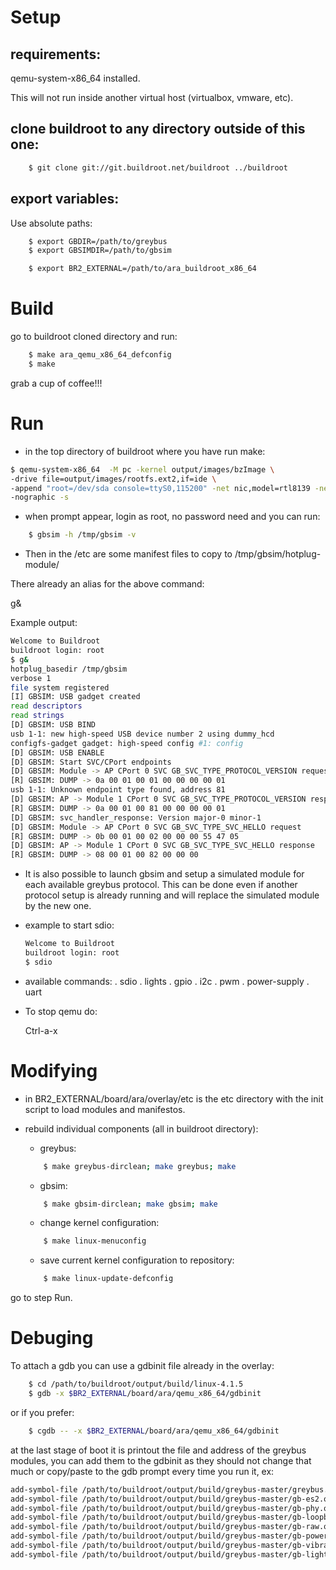 # Setup #

## requirements: ##

qemu-system-x86_64 installed.

This will not run inside another virtual host (virtualbox, vmware, etc).

## clone buildroot to any directory outside of this one: ##

```sh
	$ git clone git://git.buildroot.net/buildroot ../buildroot
```

## export variables: ##

Use absolute paths:

```sh
	$ export GBDIR=/path/to/greybus
	$ export GBSIMDIR=/path/to/gbsim

	$ export BR2_EXTERNAL=/path/to/ara_buildroot_x86_64
```


# Build #

go to buildroot cloned directory and run:

```sh
	$ make ara_qemu_x86_64_defconfig
	$ make
```

grab a cup of coffee!!!

# Run #

- in the top directory of buildroot where you have run make:

```sh
$ qemu-system-x86_64  -M pc -kernel output/images/bzImage \
-drive file=output/images/rootfs.ext2,if=ide \
-append "root=/dev/sda console=ttyS0,115200" -net nic,model=rtl8139 -net user \
-nographic -s
```

- when prompt appear, login as root, no password need and you can run:
```sh
	$ gbsim -h /tmp/gbsim -v
```
- Then in the /etc are some manifest files to copy to /tmp/gbsim/hotplug-module/

There already an alias for the above command:

g&

Example output:
```sh
Welcome to Buildroot
buildroot login: root
$ g&
hotplug_basedir /tmp/gbsim
verbose 1
file system registered
[I] GBSIM: USB gadget created
read descriptors
read strings
[D] GBSIM: USB BIND
usb 1-1: new high-speed USB device number 2 using dummy_hcd
configfs-gadget gadget: high-speed config #1: config
[D] GBSIM: USB ENABLE
[D] GBSIM: Start SVC/CPort endpoints
[D] GBSIM: Module -> AP CPort 0 SVC GB_SVC_TYPE_PROTOCOL_VERSION request
[R] GBSIM: DUMP -> 0a 00 01 00 01 00 00 00 00 01
usb 1-1: Unknown endpoint type found, address 81
[D] GBSIM: AP -> Module 1 CPort 0 SVC GB_SVC_TYPE_PROTOCOL_VERSION response
[R] GBSIM: DUMP -> 0a 00 01 00 81 00 00 00 00 01
[D] GBSIM: svc_handler_response: Version major-0 minor-1
[D] GBSIM: Module -> AP CPort 0 SVC GB_SVC_TYPE_SVC_HELLO request
[R] GBSIM: DUMP -> 0b 00 01 00 02 00 00 00 55 47 05
[D] GBSIM: AP -> Module 1 CPort 0 SVC GB_SVC_TYPE_SVC_HELLO response
[R] GBSIM: DUMP -> 08 00 01 00 82 00 00 00
```

- It is also possible to launch gbsim and setup a simulated module for each
available greybus protocol. This can be done even if another protocol setup is
already running and will replace the simulated module by the new one.

- example to start sdio:
	```sh
	Welcome to Buildroot
	buildroot login: root
	$ sdio
	```
- available commands:
	. sdio
	. lights
	. gpio
	. i2c
	. pwm
	. power-supply
	. uart

- To stop qemu do:

	Ctrl-a-x

# Modifying #

* in BR2_EXTERNAL/board/ara/overlay/etc is the etc directory with the init
  script to load modules and manifestos.

* rebuild individual components (all in buildroot directory):

	- greybus:
	```sh
		$ make greybus-dirclean; make greybus; make
	```

	- gbsim:
	```sh
		$ make gbsim-dirclean; make gbsim; make
	```

	- change kernel configuration:
	```sh
		$ make linux-menuconfig
	```

	- save current kernel configuration to repository:
	```sh
		$ make linux-update-defconfig
	```

go to step Run.

# Debuging #

To attach a gdb you can use a gdbinit file already in the overlay:
```sh
	$ cd /path/to/buildroot/output/build/linux-4.1.5
	$ gdb -x $BR2_EXTERNAL/board/ara/qemu_x86_64/gdbinit
```

or if you prefer:
```sh
	$ cgdb -- -x $BR2_EXTERNAL/board/ara/qemu_x86_64/gdbinit
```

at the last stage of boot it is printout the file and address of the greybus
modules, you can add them to the gdbinit as they should not change that much or
copy/paste to the gdb prompt every time you run it, ex:

```sh
add-symbol-file /path/to/buildroot/output/build/greybus-master/greybus.o 0xffffffffa001e000
add-symbol-file /path/to/buildroot/output/build/greybus-master/gb-es2.o 0xffffffffa002c000
add-symbol-file /path/to/buildroot/output/build/greybus-master/gb-phy.o 0xffffffffa0035000
add-symbol-file /path/to/buildroot/output/build/greybus-master/gb-loopback.o 0xffffffffa0041000
add-symbol-file /path/to/buildroot/output/build/greybus-master/gb-raw.o 0xffffffffa0047000
add-symbol-file /path/to/buildroot/output/build/greybus-master/gb-power-supply.o 0xffffffffa004b000
add-symbol-file /path/to/buildroot/output/build/greybus-master/gb-vibrator.o 0xffffffffa004f000
add-symbol-file /path/to/buildroot/output/build/greybus-master/gb-light.o 0xffffffffa0053000
```
